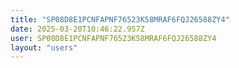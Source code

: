 ```yaml
---
title: "SP08D8E1PCNFAPNF76523K58MRAF6FQJ26588ZY4"
date: 2025-03-20T10:46:22.957Z
user: SP08D8E1PCNFAPNF76523K58MRAF6FQJ26588ZY4
layout: "users"
---
```

    